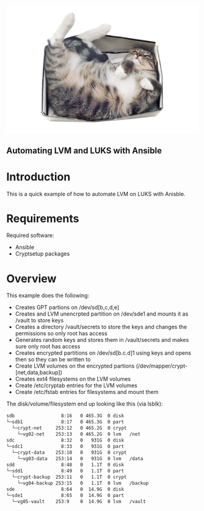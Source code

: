 
![alt tag](https://raw.githubusercontent.com/lateralblast/ansible-lvm-luks/master/images/cat_in_a_box.jpg)

Automating LVM and LUKS with Ansible
------------------------------------

Introduction
============

This is a quick example of how to automate LVM on LUKS with Anisble.

Requirements
============

Required software:

- Ansible
- Cryptsetup packages

Overview
========

This example does the following:

- Creates GPT partions on /dev/sd[b,c,d,e]
- Creates and LVM unencrpted partition on /dev/sde1 and mounts it as /vault to store keys
- Creates a directory /vault/secrets to store the keys and changes the permissions so only root has access
- Generates random keys and stores them in /vault/secrets and makes sure only root has access
- Creates encrypted partitions on /dev/sd[b.c.d]1 using keys and opens then so they can be written to
- Create LVM volumes on the encrypted partions (/dev/mapper/crypt-[net,data,backup])
- Creates ext4 filesystems on the LVM volumes
- Create /etc/cryptab entries for the LVM volumes
- Create /etc/fstab entries for filesystems and mount them

The disk/volume/filesystem end up looking like this (via lsblk):

```
sdb                 8:16   0 465.3G  0 disk
└─sdb1              8:17   0 465.3G  0 part
  └─crypt-net     253:12   0 465.2G  0 crypt
    └─vg02-net    253:13   0 465.2G  0 lvm   /net
sdc                 8:32   0   931G  0 disk
└─sdc1              8:33   0   931G  0 part
  └─crypt-data    253:10   0   931G  0 crypt
    └─vg03-data   253:14   0   931G  0 lvm   /data
sdd                 8:48   0   1.1T  0 disk
└─sdd1              8:49   0   1.1T  0 part
  └─crypt-backup  253:11   0   1.1T  0 crypt
    └─vg04-backup 253:15   0   1.1T  0 lvm   /backup
sde                 8:64   0  14.9G  0 disk
└─sde1              8:65   0  14.9G  0 part
  └─vg05-vault    253:9    0  14.9G  0 lvm   /vault
```
